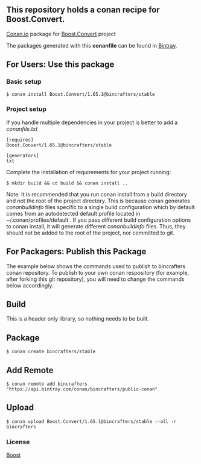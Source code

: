 ## This repository holds a conan recipe for Boost.Convert.

[Conan.io](https://conan.io) package for [Boost.Convert](https://github.com/Boostorg/Convert) project

The packages generated with this **conanfile** can be found in [Bintray](https://bintray.com/bincrafters/public-conan/Boost.Convert%3Abincrafters).

## For Users: Use this package

### Basic setup

    $ conan install Boost.Convert/1.65.1@bincrafters/stable

### Project setup

If you handle multiple dependencies in your project is better to add a *conanfile.txt*

    [requires]
    Boost.Convert/1.65.1@bincrafters/stable

    [generators]
    txt

Complete the installation of requirements for your project running:

    $ mkdir build && cd build && conan install ..
	
Note: It is recommended that you run conan install from a build directory and not the root of the project directory.  This is because conan generates *conanbuildinfo* files specific to a single build configuration which by default comes from an autodetected default profile located in ~/.conan/profiles/default .  If you pass different build configuration options to conan install, it will generate different *conanbuildinfo* files.  Thus, they should not be added to the root of the project, nor committed to git. 

## For Packagers: Publish this Package

The example below shows the commands used to publish to bincrafters conan repository. To publish to your own conan respository (for example, after forking this git repository), you will need to change the commands below accordingly. 

## Build  

This is a header only library, so nothing needs to be built.

## Package 

    $ conan create bincrafters/stable
	
## Add Remote

	$ conan remote add bincrafters "https://api.bintray.com/conan/bincrafters/public-conan"

## Upload

    $ conan upload Boost.Convert/1.65.1@bincrafters/stable --all -r bincrafters

### License
[Boost](www.boost.org/LICENSE_1_0.txt)
